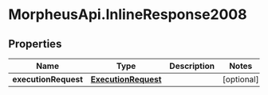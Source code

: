 # MorpheusApi.InlineResponse2008

## Properties

Name | Type | Description | Notes
------------ | ------------- | ------------- | -------------
**executionRequest** | [**ExecutionRequest**](ExecutionRequest.md) |  | [optional] 


